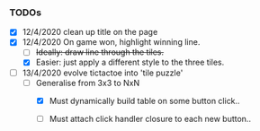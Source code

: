 ### TODOs 
- [x] 12/4/2020 clean up title on the page
- [x] 12/4/2020 On game won, highlight  winning line. 
    - [ ] ~~Ideally: draw line through the tiles.~~
    - [x] Easier: just apply a different style to the three tiles.
- [ ] 13/4/2020 evolve tictactoe into 'tile puzzle'
    - [ ] Generalise from 3x3 to NxN
        - [x] Must dynamically build table on some button click..
        - [ ] Must attach click handler closure to each new button..
        